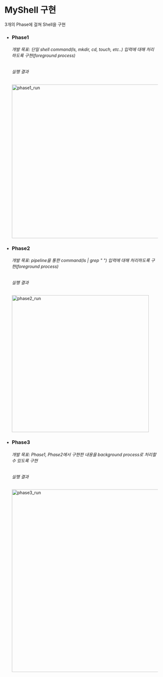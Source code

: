# MyShell 구현

3개의 Phase에 걸쳐 Shell을 구현
+ ### Phase1
  
  ###### 개발 목표: 단일 shell command(ls, mkdir, cd, touch, etc..) 입력에 대해 처리하도록 구현(foreground process)
  
  
  ###### 실행 결과
  
    <img width="505" alt="phase1_run" src="https://user-images.githubusercontent.com/91405382/187443647-faf7f276-e39b-4234-ab0c-4f5aa975a909.png">
+ ### Phase2

  ###### 개발 목표: pipeline을 통한 command(ls | grep " ") 입력에 대해 처리하도록 구현(foreground process)
  
  
  ###### 실행 결과
  
  <img width="450" alt="phase2_run" src="https://user-images.githubusercontent.com/91405382/187445271-f8aaa539-678f-4135-a7c5-67e08384d8a6.png">

+ ### Phase3

  ###### 개발 목표: Phase1, Phase2에서 구현한 내용을 background process로 처리할 수 있도록 구현


  ###### 실행 결과
  
  <img width="600" alt="phase3_run" src="https://user-images.githubusercontent.com/91405382/187445826-105472b6-929a-4cef-b14d-d73c4d730677.png">

